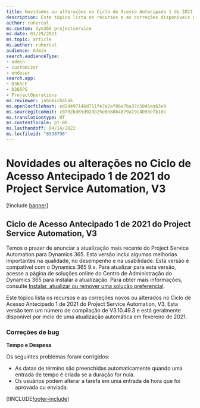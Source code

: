 ```yaml
---
title: Novidades ou alterações no Ciclo de Acesso Antecipado 1 de 2021 do Project Service Automation, V3
description: Este tópico lista os recursos e as correções disponíveis no Ciclo de Acesso Antecipado 1 de 2021 do Project Service Automation, V3.
author: ruhercul
ms.custom: dyn365-projectservice
ms.date: 01/29/2021
ms.topic: article
ms.author: ruhercul
audience: Admin
search.audienceType:
- admin
- customizer
- enduser
search.app:
- D365CE
- D365PS
- ProjectOperations
ms.reviewer: johnmichalak
ms.openlocfilehash: ed2d497146d711fe7e2af06e7ba37c5045aa63e9
ms.sourcegitcommit: c0792bd65d92db25e0e8864879a19c4b93efb10c
ms.translationtype: HT
ms.contentlocale: pt-BR
ms.lasthandoff: 04/14/2022
ms.locfileid: "8598796"
---
```

# <a name="whats-new-or-changed-in-project-service-automation-early-access-wave-1-2021-v3"></a>Novidades ou alterações no Ciclo de Acesso Antecipado 1 de 2021 do Project Service Automation, V3

[!include [banner](../includes/psa-now-project-operations.md)]

## <a name="project-service-automation-early-access-wave-1-2021-v3"></a>Ciclo de Acesso Antecipado 1 de 2021 do Project Service Automation, V3

Temos o prazer de anunciar a atualização mais recente do Project Service Automation para Dynamics 365. Esta versão inclui algumas melhorias importantes na qualidade, no desempenho e na usabilidade. Esta versão é compatível com o Dynamics 365 9.x. Para atualizar para esta versão, acesse a página de soluções online do Centro de Administração do Dynamics 365 para instalar a atualização. Para obter mais informações, consulte [Instalar, atualizar ou remover uma solução preferencial](/power-platform/admin/install-remove-preferred-solution).

Este tópico lista os recursos e as correções novos ou alterados no Ciclo de Acesso Antecipado 1 de 2021 do Project Service Automation, V3. Esta versão tem um número de compilação de V3.10.49.3 e está geralmente disponível por meio de uma atualização automática em fevereiro de 2021.


### <a name="bug-fixes"></a>Correções de bug

**Tempo e Despesa**

Os seguintes problemas foram corrigidos:

- As datas de término são preenchidas automaticamente quando uma entrada de tempo é criada se a duração for nula.
- Os usuários podem alterar a tarefa em uma entrada de hora que foi aprovada ou enviada.


[!INCLUDE[footer-include](../includes/footer-banner.md)]
